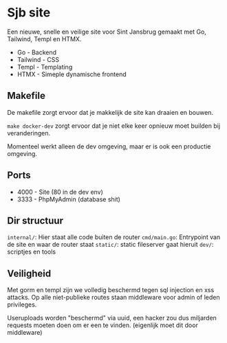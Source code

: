 # Sjb site
Een nieuwe, snelle en veilige site voor Sint Jansbrug gemaakt met Go, Tailwind, Templ en HTMX.

* Go - Backend
* Tailwind - CSS
* Templ - Templating
* HTMX - Simeple dynamische frontend

## Makefile
De makefile zorgt ervoor dat je makkelijk de site kan draaien en bouwen. 

`make docker-dev` zorgt ervoor dat je niet elke keer opnieuw moet builden bij veranderingen.

Momenteel werkt alleen de dev omgeving, maar er is ook een productie omgeving.

## Ports

* 4000 - Site (80 in de dev env)
* 3333 - PhpMyAdmin (database shit)

## Dir structuur

`internal/`: Hier staat alle code buiten de router
`cmd/main.go`: Entrypoint van de site en waar de router staat
`static/`: static fileserver gaat hieruit
`dev/`: scriptjes en tools

## Veiligheid

Met gorm en templ zijn we volledig beschermd tegen sql injection en xss attacks.
Op alle niet-publieke routes staan middleware voor admin of leden privileges.

Useruploads worden "beschermd" via uuid, een hacker zou dus miljarden requests moeten doen om er een te vinden. (eigenlijk moet dit door middleware)
